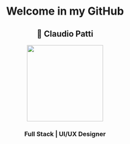 
<div align="center">
  
  # Welcome in my GitHub
</div>
<div align="center">
  
  ## 🚀 Claudio Patti  
  <div id="header" align="center" >
    <img src="https://media.giphy.com/media/qgQUggAC3Pfv687qPC/giphy.gif" width="200">
  </div>
    
  ### Full Stack | UI/UX Designer 
</div> 


<!--
**claudiopatti/claudiopatti** is a ✨ _special_ ✨ repository because its `README.md` (this file) appears on your GitHub profile.

Here are some ideas to get you started:

- 🔭 I’m currently working on ...
- 🌱 I’m currently learning ...
- 👯 I’m looking to collaborate on ...
- 🤔 I’m looking for help with ...
- 💬 Ask me about ...
- 📫 How to reach me: ...
- 😄 Pronouns: ...
- ⚡ Fun fact: ...
-->
